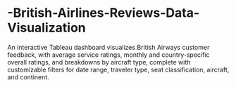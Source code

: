 # -British-Airlines-Reviews-Data-Visualization
An interactive Tableau dashboard visualizes British Airways customer feedback, with average service ratings, monthly and country-specific overall ratings, and breakdowns by aircraft type, complete with customizable filters for date range, traveler type, seat classification, aircraft, and continent.

